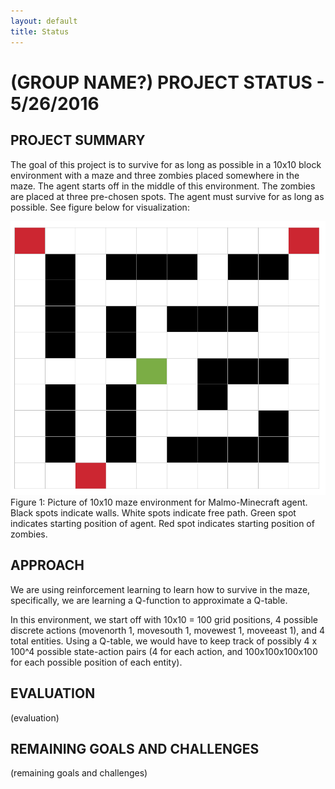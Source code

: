 ```yaml
---
layout: default
title: Status
---
```


# (GROUP NAME?) PROJECT STATUS - 5/26/2016

## PROJECT SUMMARY
The goal of this project is to survive for as long as possible in a 10x10 block environment with a maze and three zombies placed somewhere in the maze. The agent starts off in the middle of this environment. The zombies are placed at three pre-chosen spots. The agent must survive for as long as possible. See figure below for visualization:
<div align="center"><img src="https://github.com/becamorin20/Group-16/blob/master/maze.png" width="600"></div>
Figure 1: Picture of 10x10 maze environment for Malmo-Minecraft agent. Black spots indicate walls. White spots indicate free path. Green spot indicates starting position of agent. Red spot indicates starting position of zombies.

## APPROACH
We are using reinforcement learning to learn how to survive in the maze, specifically, we are learning a Q-function to approximate a Q-table. 

In this environment, we start off with 10x10 = 100 grid positions, 4 possible discrete actions (movenorth 1, movesouth 1, movewest 1, moveeast 1), and 4 total entities. Using a Q-table, we would have to keep track of possibly 4 x 100^4 possible state-action pairs (4 for each action, and 100x100x100x100 for each possible position of each entity). 

## EVALUATION
(evaluation)

## REMAINING GOALS AND CHALLENGES
(remaining goals and challenges)
